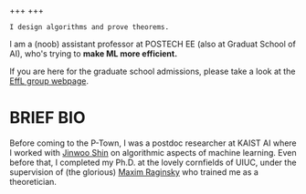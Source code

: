 +++
+++

`I design algorithms and prove theorems.`

I am a (noob) assistant professor at POSTECH EE (also at Graduat School of AI), who's trying to __make ML more efficient.__

If you are here for the graduate school admissions, please take a look at the [EffL group webpage](https://effl.notion.site).


# BRIEF BIO
Before coming to the P-Town, I was a postdoc researcher at KAIST AI where I worked with [Jinwoo Shin](https://alinlab.kaist.ac.kr/shin.html) on algorithmic aspects of machine learning. Even before that, I completed my Ph.D. at the lovely cornfields of UIUC, under the supervision of (the glorious) [Maxim Raginsky](http://maxim.ece.illinois.edu) who trained me as a theoretician.


